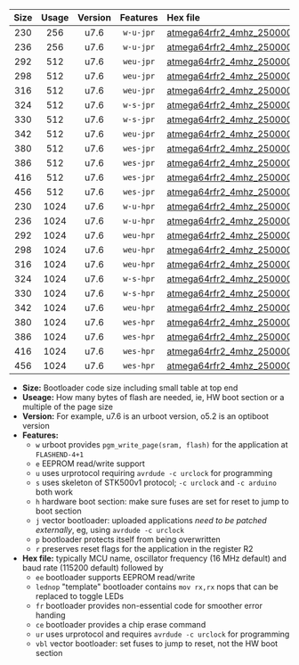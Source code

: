 |Size|Usage|Version|Features|Hex file|
|:-:|:-:|:-:|:-:|:--|
|230|256|u7.6|`w-u-jpr`|[atmega64rfr2_4mhz_250000bps_ur_vbl.hex](https://raw.githubusercontent.com/stefanrueger/urboot/main//atmega64rfr2_4mhz_250000bps_ur_vbl.hex)|
|236|256|u7.6|`w-u-jpr`|[atmega64rfr2_4mhz_250000bps_lednop_ur_vbl.hex](https://raw.githubusercontent.com/stefanrueger/urboot/main//atmega64rfr2_4mhz_250000bps_lednop_ur_vbl.hex)|
|292|512|u7.6|`weu-jpr`|[atmega64rfr2_4mhz_250000bps_ee_ur_vbl.hex](https://raw.githubusercontent.com/stefanrueger/urboot/main//atmega64rfr2_4mhz_250000bps_ee_ur_vbl.hex)|
|298|512|u7.6|`weu-jpr`|[atmega64rfr2_4mhz_250000bps_ee_lednop_ur_vbl.hex](https://raw.githubusercontent.com/stefanrueger/urboot/main//atmega64rfr2_4mhz_250000bps_ee_lednop_ur_vbl.hex)|
|316|512|u7.6|`weu-jpr`|[atmega64rfr2_4mhz_250000bps_ee_lednop_fr_ur_vbl.hex](https://raw.githubusercontent.com/stefanrueger/urboot/main//atmega64rfr2_4mhz_250000bps_ee_lednop_fr_ur_vbl.hex)|
|324|512|u7.6|`w-s-jpr`|[atmega64rfr2_4mhz_250000bps_vbl.hex](https://raw.githubusercontent.com/stefanrueger/urboot/main//atmega64rfr2_4mhz_250000bps_vbl.hex)|
|330|512|u7.6|`w-s-jpr`|[atmega64rfr2_4mhz_250000bps_lednop_vbl.hex](https://raw.githubusercontent.com/stefanrueger/urboot/main//atmega64rfr2_4mhz_250000bps_lednop_vbl.hex)|
|342|512|u7.6|`weu-jpr`|[atmega64rfr2_4mhz_250000bps_ee_lednop_fr_ce_ur_vbl.hex](https://raw.githubusercontent.com/stefanrueger/urboot/main//atmega64rfr2_4mhz_250000bps_ee_lednop_fr_ce_ur_vbl.hex)|
|380|512|u7.6|`wes-jpr`|[atmega64rfr2_4mhz_250000bps_ee_vbl.hex](https://raw.githubusercontent.com/stefanrueger/urboot/main//atmega64rfr2_4mhz_250000bps_ee_vbl.hex)|
|386|512|u7.6|`wes-jpr`|[atmega64rfr2_4mhz_250000bps_ee_lednop_vbl.hex](https://raw.githubusercontent.com/stefanrueger/urboot/main//atmega64rfr2_4mhz_250000bps_ee_lednop_vbl.hex)|
|416|512|u7.6|`wes-jpr`|[atmega64rfr2_4mhz_250000bps_ee_lednop_fr_vbl.hex](https://raw.githubusercontent.com/stefanrueger/urboot/main//atmega64rfr2_4mhz_250000bps_ee_lednop_fr_vbl.hex)|
|456|512|u7.6|`wes-jpr`|[atmega64rfr2_4mhz_250000bps_ee_lednop_fr_ce_vbl.hex](https://raw.githubusercontent.com/stefanrueger/urboot/main//atmega64rfr2_4mhz_250000bps_ee_lednop_fr_ce_vbl.hex)|
|230|1024|u7.6|`w-u-hpr`|[atmega64rfr2_4mhz_250000bps_ur.hex](https://raw.githubusercontent.com/stefanrueger/urboot/main//atmega64rfr2_4mhz_250000bps_ur.hex)|
|236|1024|u7.6|`w-u-hpr`|[atmega64rfr2_4mhz_250000bps_lednop_ur.hex](https://raw.githubusercontent.com/stefanrueger/urboot/main//atmega64rfr2_4mhz_250000bps_lednop_ur.hex)|
|292|1024|u7.6|`weu-hpr`|[atmega64rfr2_4mhz_250000bps_ee_ur.hex](https://raw.githubusercontent.com/stefanrueger/urboot/main//atmega64rfr2_4mhz_250000bps_ee_ur.hex)|
|298|1024|u7.6|`weu-hpr`|[atmega64rfr2_4mhz_250000bps_ee_lednop_ur.hex](https://raw.githubusercontent.com/stefanrueger/urboot/main//atmega64rfr2_4mhz_250000bps_ee_lednop_ur.hex)|
|316|1024|u7.6|`weu-hpr`|[atmega64rfr2_4mhz_250000bps_ee_lednop_fr_ur.hex](https://raw.githubusercontent.com/stefanrueger/urboot/main//atmega64rfr2_4mhz_250000bps_ee_lednop_fr_ur.hex)|
|324|1024|u7.6|`w-s-hpr`|[atmega64rfr2_4mhz_250000bps.hex](https://raw.githubusercontent.com/stefanrueger/urboot/main//atmega64rfr2_4mhz_250000bps.hex)|
|330|1024|u7.6|`w-s-hpr`|[atmega64rfr2_4mhz_250000bps_lednop.hex](https://raw.githubusercontent.com/stefanrueger/urboot/main//atmega64rfr2_4mhz_250000bps_lednop.hex)|
|342|1024|u7.6|`weu-hpr`|[atmega64rfr2_4mhz_250000bps_ee_lednop_fr_ce_ur.hex](https://raw.githubusercontent.com/stefanrueger/urboot/main//atmega64rfr2_4mhz_250000bps_ee_lednop_fr_ce_ur.hex)|
|380|1024|u7.6|`wes-hpr`|[atmega64rfr2_4mhz_250000bps_ee.hex](https://raw.githubusercontent.com/stefanrueger/urboot/main//atmega64rfr2_4mhz_250000bps_ee.hex)|
|386|1024|u7.6|`wes-hpr`|[atmega64rfr2_4mhz_250000bps_ee_lednop.hex](https://raw.githubusercontent.com/stefanrueger/urboot/main//atmega64rfr2_4mhz_250000bps_ee_lednop.hex)|
|416|1024|u7.6|`wes-hpr`|[atmega64rfr2_4mhz_250000bps_ee_lednop_fr.hex](https://raw.githubusercontent.com/stefanrueger/urboot/main//atmega64rfr2_4mhz_250000bps_ee_lednop_fr.hex)|
|456|1024|u7.6|`wes-hpr`|[atmega64rfr2_4mhz_250000bps_ee_lednop_fr_ce.hex](https://raw.githubusercontent.com/stefanrueger/urboot/main//atmega64rfr2_4mhz_250000bps_ee_lednop_fr_ce.hex)|

- **Size:** Bootloader code size including small table at top end
- **Useage:** How many bytes of flash are needed, ie, HW boot section or a multiple of the page size
- **Version:** For example, u7.6 is an urboot version, o5.2 is an optiboot version
- **Features:**
  + `w` urboot provides `pgm_write_page(sram, flash)` for the application at `FLASHEND-4+1`
  + `e` EEPROM read/write support
  + `u` uses urprotocol requiring `avrdude -c urclock` for programming
  + `s` uses skeleton of STK500v1 protocol; `-c urclock` and `-c arduino` both work
  + `h` hardware boot section: make sure fuses are set for reset to jump to boot section
  + `j` vector bootloader: uploaded applications *need to be patched externally*, eg, using `avrdude -c urclock`
  + `p` bootloader protects itself from being overwritten
  + `r` preserves reset flags for the application in the register R2
- **Hex file:** typically MCU name, oscillator frequency (16 MHz default) and baud rate (115200 default) followed by
  + `ee` bootloader supports EEPROM read/write
  + `lednop` "template" bootloader contains `mov rx,rx` nops that can be replaced to toggle LEDs
  + `fr` bootloader provides non-essential code for smoother error handing
  + `ce` bootloader provides a chip erase command
  + `ur` uses urprotocol and requires `avrdude -c urclock` for programming
  + `vbl` vector bootloader: set fuses to jump to reset, not the HW boot section
